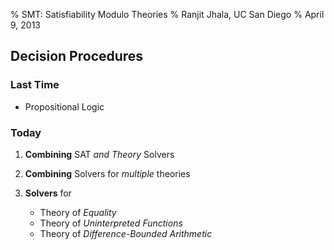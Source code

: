 % SMT: Satisfiability Modulo Theories 
% Ranjit Jhala, UC San Diego 
% April 9, 2013


## Decision Procedures 

### Last Time

- Propositional Logic


### Today 

1. **Combining** SAT *and Theory* Solvers

2. **Combining** Solvers for *multiple* theories

3. **Solvers** for 
    
    - Theory of *Equality*
    - Theory of *Uninterpreted Functions*
    - Theory of *Difference-Bounded Arithmetic*


